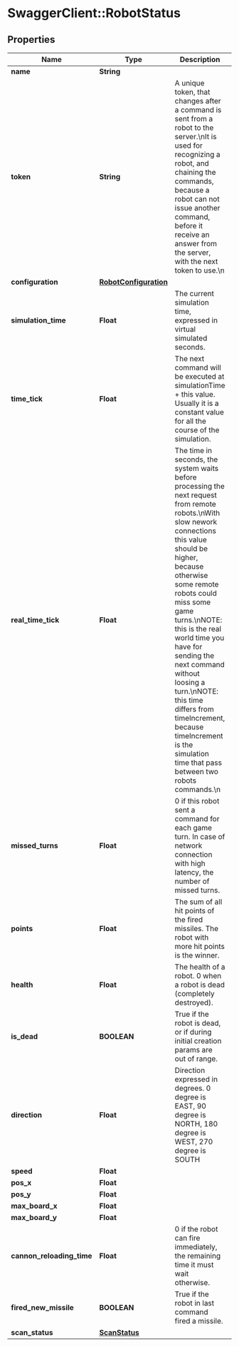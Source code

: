# SwaggerClient::RobotStatus

## Properties
Name | Type | Description | Notes
------------ | ------------- | ------------- | -------------
**name** | **String** |  | 
**token** | **String** | A unique token, that changes after a command is sent from a robot to the server.\nIt is used for recognizing a robot, and chaining the commands, because a robot can not issue another command, before it receive an answer from the server, with the next token to use.\n | 
**configuration** | [**RobotConfiguration**](RobotConfiguration.md) |  | 
**simulation_time** | **Float** | The current simulation time, expressed in virtual simulated seconds. | 
**time_tick** | **Float** | The next command will be executed at simulationTime + this value. Usually it is a constant value for all the course of the simulation. | 
**real_time_tick** | **Float** | The time in seconds, the system waits before processing the next request from remote robots.\nWith slow nework connections this value should be higher, because otherwise some remote robots could miss some game turns.\nNOTE: this is the real world time you have for sending the next command without loosing a turn.\nNOTE: this time differs from timeIncrement, because timeIncrement is the simulation time that pass between two robots commands.\n | 
**missed_turns** | **Float** | 0 if this robot sent a command for each game turn. In case of network connection with high latency, the number of missed turns. | 
**points** | **Float** | The sum of all hit points of the fired missiles. The robot with more hit points is the winner. | [optional] 
**health** | **Float** | The health of a robot. 0 when a robot is dead (completely destroyed). | 
**is_dead** | **BOOLEAN** | True if the robot is dead, or if during initial creation params are out of range. | 
**direction** | **Float** | Direction expressed in degrees. 0 degree is EAST, 90 degree is NORTH, 180 degree is WEST, 270 degree is SOUTH | 
**speed** | **Float** |  | 
**pos_x** | **Float** |  | 
**pos_y** | **Float** |  | 
**max_board_x** | **Float** |  | 
**max_board_y** | **Float** |  | 
**cannon_reloading_time** | **Float** | 0 if the robot can fire immediately, the remaining time it must wait otherwise. | 
**fired_new_missile** | **BOOLEAN** | True if the robot in last command fired a missile. | 
**scan_status** | [**ScanStatus**](ScanStatus.md) |  | [optional] 


